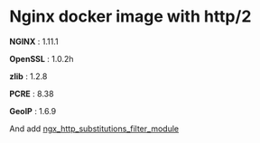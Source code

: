 # Nginx docker image with http/2

**NGINX** : 1.11.1

**OpenSSL** : 1.0.2h

**zlib** : 1.2.8

**PCRE** : 8.38

**GeoIP** : 1.6.9

And add [ngx_http_substitutions_filter_module](https://github.com/yaoweibin/ngx_http_substitutions_filter_module.git )
